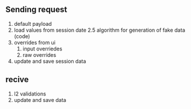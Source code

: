 

## Sending request

1. default payload
2. load values from session date 
2.5 algorithm for generation of fake data (code)
3. overrides from ui 
    1. input overriedes
    2. raw overrides
4. update and save session data


## recive

1. l2 validations
2. update and save data
